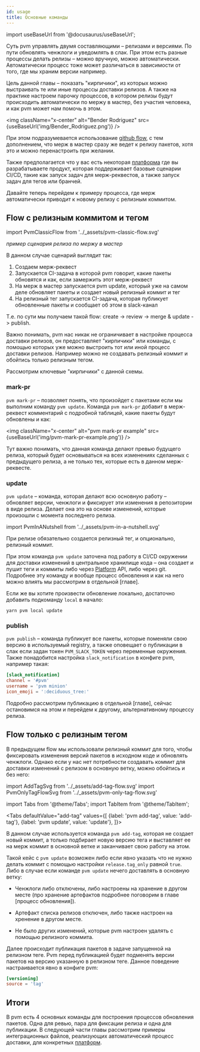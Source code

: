 ```yaml
---
id: usage
title: Основные команды
---
```


import useBaseUrl from '@docusaurus/useBaseUrl';

Суть pvm управлять двумя составляющими – релизами и версиями. По пути обновлять ченжлоги и уведомлять в слак.
При этом есть разные процессы делать релизы – можно вручную, можно автоматически.
Автоматически процесс тоже может различаться в зависимости от того, где мы храним версии например.

Цель данной главы – показать "кирпичики", из которых можно выстраивать те или иные процессы доставки релизов.
А также на практике настроем парочку процессов, в котором релизы будут происходить автоматически по мержу в мастер,
без участия человека, и как pvm может нам помочь в этом.

<img className="x-center" alt="Bender Rodriguez" src={useBaseUrl('img/Bender_Rodriguez.png')} />

При этом подразумевается использование [github flow](https://guides.github.com/introduction/flow/),
с тем дополнением, что мерж в мастер сразу же ведет к релизу пакетов, хотя это и можно перенастроить при желании.

Также предполагается что у вас есть некоторая [платформа](../glossary.md#platform) где вы разрабатываете продукт, которая поддерживает базовые сценарии CI/CD,
такие как запуск задач для мерж-реквестов, а также запуск задач для тегов или бранчей.

Давайте теперь перейдем к примеру процесса, где мерж автоматически приводит к новому релизу с релизным коммитом.

<div id="flow-with-release-commit" className="customAnchor anchor" />

## Flow с релизным коммитом и тегом

import PvmClassicFlow from '../_assets/pvm-classic-flow.svg'

<PvmClassicFlow />

_пример сценария релиза по мержу в мастер_

В данном случае сценарий выглядит так:

1. Создаем мерж-реквест
1. Запускается CI-задача в которой pvm говорит, какие пакеты обновятся и как, если замержить этот мерж-реквест
1. На мерж в мастер запускается pvm update, который уже на самом деле обновляет пакеты и создает новый релизный коммит и тег
1. На релизный тег запускается CI-задача, которая публикует обновленные пакеты и сообщает об этом в slack-канал

Т.е. по сути мы получаем такой flow: create -> review -> merge & update -> publish.

Важно понимать, pvm нас никак не ограничивает в настройке процесса доставки релизов, он предоставляет "кирпичики" или команды, с помощью которых
уже можно выстроить тот или иной процесс доставки релизов. Например можно не создавать релизный коммит и обойтись только релизным тегом.

Рассмотрим ключевые "кирпичики" с данной схемы.

### mark-pr

`pvm mark-pr` – позволяет понять, что произойдет с пакетами если мы выполним команду `pvm update`.
Команда `pvm mark-pr` добавит в мерж-реквест комментарий с подробной таблицей, какие пакеты будут обновлены и как:

<img className="x-center" alt="pvm mark-pr example" src={useBaseUrl('img/pvm-mark-pr-example.png')} />

Тут важно понимать, что данная команда делают превью будущего релиза, который будет основываться на всех изменениях сделанных с предыдущего релиза,
а не только тех, которые есть в данном мерж-реквесте.

### update

`pvm update` – команда, которая делают всю основную работу – обновляет версии, ченжлоги и фиксирует эти изменения в репозитории в виде релиза.
Делает она это на основе изменений, которые произошли с момента последнего релиза.

import PvmInANutshell from '../_assets/pvm-in-a-nutshell.svg'

<PvmInANutshell />

При релизе обязательно создается релизный тег, и опционально, релизный коммит.

При этом команда `pvm update` заточена под работу в CI/CD окружении для доставки изменений в центральное хранилище кода – она создает и пушит теги и коммиты либо через [Platform](../glossary.md#platform) API, либо через git.
Подробнее эту команду и вообще процесс обновления и как на него можно влиять мы рассмотрим в отдельной [главе].

Если же вы хотите произвести обновление локально, достаточно добавить подкоманду `local` в начало:

```shell
yarn pvm local update
```

### publish

`pvm publish` – команда публикует все пакеты, которые поменяли свою версию в используемый registry,
а также оповещает о публикации в слак если задан токен `PVM_SLACK_TOKEN` через переменные окружения.
Также понадобится настройка `slack_notification` в конфиге pvm, например такая:

```toml
[slack_notification]
channel = '#pvm'
username = 'pvm minion'
icon_emoji = ':deciduous_tree:'
```

Подробно рассмотрим публикацию в отдельной [главе], сейчас остановимся на этом и перейдем к другому, альтернативному процессу релиза.

## Flow только с релизным тегом

В предыдущем flow мы использовали релизный коммит для того, чтобы фиксировать изменения версий пакетов в исходном коде и обновлять ченжлоги.
Однако если у нас нет потребности создавать коммит для доставки изменений с релизом в основную ветку, можно обойтись и без него:

import AddTagSvg from '../_assets/add-tag-flow.svg'
import PvmOnlyTagFlowSvg from '../_assets/pvm-only-tag-flow.svg'

import Tabs from '@theme/Tabs';
import TabItem from '@theme/TabItem';

<Tabs
  defaultValue="add-tag"
  values={[
    {label: 'pvm add-tag', value: 'add-tag'},
    {label: 'pvm update', value: 'update'},
  ]}>
  <TabItem value="add-tag">
    <AddTagSvg />

В данном случае используется команда `pvm add-tag`, которая не создает новый коммит, а только подбирает новую версию тега и выставляет ее на мерж коммит в основной ветке и заканчивает свою работу на этом.
  </TabItem>
  <TabItem value="update">
<PvmOnlyTagFlowSvg />

Такой кейс с `pvm update` возможен либо если явно указать что не нужно делать коммит с помощью настройки `release.tag_only` равной `true`. 
Либо в случае если команде `pvm update` нечего доставлять в основную ветку:

* Ченжлоги либо отключены, либо настроены на хранение в другом месте (про хранение артефактов подробнее поговорим в главе [процесс обновления]).
* Артефакт списка релизов отключен, либо также настроен на хренение в другом месте.
* Не было других изменений, которые pvm настроен удалять с помощью релизного коммита.


  </TabItem>
</Tabs>

Далее происходит публикация пакетов в задаче запущенной на релизном теге.
Pvm перед публикацией будет подменять версии пакетов на версию указанную в релизном теге. Данное поведение настраивается явно в конфиге pvm:

```toml
[versioning]
source = 'tag'
```

## Итоги

В pvm есть 4 основных команды для построения процессов обновления пакетов. Одна для ревью, пара для фиксации релиза и одна для публикации.
В следующей части главы рассмотрим примеры интеграционных файлов, реализующих автоматический процесс доставки, для конкретных [платформ](../glossary.md#platform).